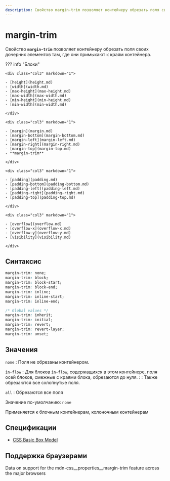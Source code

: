 ```yaml
---
description: Свойство margin-trim позволяет контейнеру обрезать поля своих дочерних элементов там, где они примыкают к краям контейнера
---
```


# margin-trim

Свойство **`margin-trim`** позволяет контейнеру обрезать поля своих дочерних элементов там, где они примыкают к краям контейнера.

??? info "Блоки"

    <div class="col3" markdown="1">

    - [height](height.md)
    - [width](width.md)
    - [max-height](max-height.md)
    - [max-width](max-width.md)
    - [min-height](min-height.md)
    - [min-width](min-width.md)

    </div>

    <div class="col3" markdown="1">

    - [margin](margin.md)
    - [margin-bottom](margin-bottom.md)
    - [margin-left](margin-left.md)
    - [margin-right](margin-right.md)
    - [margin-top](margin-top.md)
    - **margin-trim**

    </div>

    <div class="col3" markdown="1">

    - [padding](padding.md)
    - [padding-bottom](padding-bottom.md)
    - [padding-left](padding-left.md)
    - [padding-right](padding-right.md)
    - [padding-top](padding-top.md)

    </div>

    <div class="col3" markdown="1">

    - [overflow](overflow.md)
    - [overflow-x](overflow-x.md)
    - [overflow-y](overflow-y.md)
    - [visibility](visibility.md)

    </div>

## Синтаксис

```css
margin-trim: none;
margin-trim: block;
margin-trim: block-start;
margin-trim: block-end;
margin-trim: inline;
margin-trim: inline-start;
margin-trim: inline-end;

/* Global values */
margin-trim: inherit;
margin-trim: initial;
margin-trim: revert;
margin-trim: revert-layer;
margin-trim: unset;
```

## Значения

`none`
: Поля не обрезаны контейнером.

`in-flow`
: Для блоков `in-flow`, содержащихся в этом контейнере, поля осей блоков, смежные с краями блока, обрезаются до нуля.
:
: Также обрезаются все схлопнутые поля.

`all`
: Обрезаются все поля

Значение по-умолчанию: `none`

Применяется к блочным контейнерам, колоночным контейнерам

## Спецификации

- [CSS Basic Box Model](https://drafts.csswg.org/css-box-3/#margin-trim)

## Поддержка браузерами

<p class="ciu_embed" data-feature="mdn-css__properties__margin-trim" data-periods="future_1,current,past_1,past_2" data-accessible-colours="false">
<p>Data on support for the mdn-css__properties__margin-trim feature across the major browsers</p>
</p>
